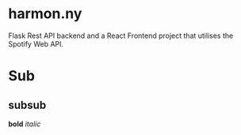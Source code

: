 # harmon.ny
Flask Rest API backend and a React Frontend project that utilises the Spotify Web API.

Sub 
========

subsub
-------------

**bold**
*italic*
